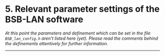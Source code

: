 # 5. Relevant parameter settings of the BSB-LAN software #  
   
*At this point the parameters and definement which can be set in the file `BSB_lan_config.h` aren't listed here (yet). Please read the comments behind the definements attentively for further information.*  
   
---  

 

